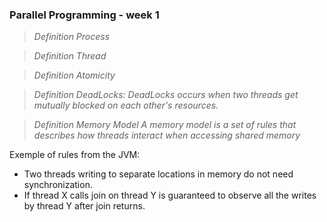 ### Parallel Programming - week 1


>*Definition Process*
>

>*Definition Thread*
>

>*Definition Atomicity*
>

>*Definition DeadLocks:*
>*DeadLocks occurs when two threads get mutually blocked on each other's resources.* 

>*Definition Memory Model*
>*A memory model is a set of rules that describes how threads interact when accessing shared memory*

Exemple of rules from the JVM:

- Two threads writing to separate locations in memory do not need synchronization. 
- If thread X calls join on thread Y is guaranteed to observe all the writes by thread Y after join returns. 
